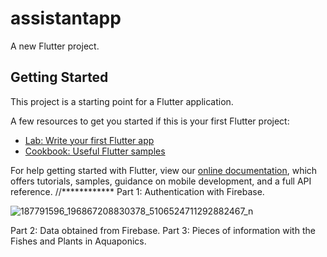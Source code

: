 # assistantapp

A new Flutter project.

## Getting Started

This project is a starting point for a Flutter application.

A few resources to get you started if this is your first Flutter project:

- [Lab: Write your first Flutter app](https://flutter.dev/docs/get-started/codelab)
- [Cookbook: Useful Flutter samples](https://flutter.dev/docs/cookbook)

For help getting started with Flutter, view our
[online documentation](https://flutter.dev/docs), which offers tutorials,
samples, guidance on mobile development, and a full API reference.
//************
Part 1: Authentication with Firebase.

![187791596_196867208830378_5106524711292882467_n](https://user-images.githubusercontent.com/60444937/123497176-fb1b4580-d623-11eb-94f8-9c4f49fabe01.jpg)

Part 2: Data obtained from Firebase.
Part 3: Pieces of information with the Fishes and Plants in Aquaponics.
